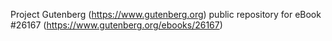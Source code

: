 Project Gutenberg (https://www.gutenberg.org) public repository for eBook #26167 (https://www.gutenberg.org/ebooks/26167)
